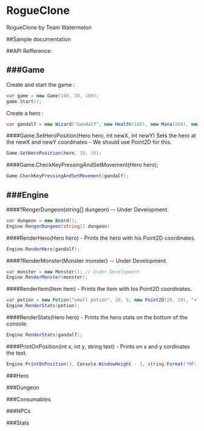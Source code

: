 # RogueClone
RogueClone by Team Watermelon

##Sample documentation

##API Refference:

###Game
------
Create and start the game :

```C#
var game = new Game(100, 30, 100);
game.Start();
```

Create a hero :
```C#
var gandalf = new Wizard("Gandalf", new Health(100), new Mana(200), new Level(1), 9999, 10, 0, new Point2D(10, 10), '@');
```

####Game.SetHeroPosition(Hero hero, int newX, int newY)
Sets the hero at the newX and newY coordinates - We should use Point2D for this.
```C#
Game.SetHeroPosition(hero, 10, 10);
```
####Game.CheckKeyPressingAndSetMovement(Hero hero);
```C#
Game.CheckKeyPressingAndSetMovement(gandalf);
```


###Engine
------
####?RengerDungeon(string[] dungeon) -- Under Development.
```C#
var dungeon = new Board();
Engine.RengerDungeon(string[] dungeon)
```

####RenderHero(Hero hero) - Prints the hero with his Point2D coordinates.
```C#
Engine.RenderHero(gandalf);
```
####?RenderMonster(Monster monster) -- Under Development.
```C#
var monster = new Monster(); // Under Development
Engine.RenderMonster(monster);
```
####RenderItem(Item item) - Prints the item with his Point2D coordinates.
```C#
var potion = new Potion("small potion", 10, 0, new Point2D(20, 20), "+", 100);
Engine.RenderStats(potion);
```
####RenderStats(Hero hero) - Prints the hero stats on the bottom of the console.
```C#
Engine.RenderStats(gandalf);
```
####PrintOnPosition(int x, int y, string text) - Prints on x and y cordinates the text.
```C#
Engine.PrintOnPosition(3, Console.WindowHeight - 3, string.Format("HP: {0} \\ {1}", hero.Health.Current, hero.Health.Max));
```

###Hero

###Dungeon

###Consumables

###NPCs

###Stats
